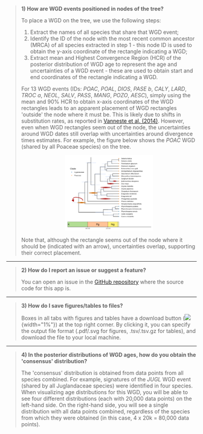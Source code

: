 


> **1) How are WGD events positioned in nodes of the tree?**
>
> To place a WGD on the tree, we use the following steps:
>
> 1. Extract the names of all species that share that WGD event;
> 2. Identify the ID of the node with the most recent common ancestor (MRCA)
> of all species extracted in step 1 - this node ID is used to obtain the y-axis
> coordinate of the rectangle indicating a WGD;
> 3. Extract mean and Highest Convergence Region (HCR) of the posterior
> distribution of WGD age to represent the age and uncertainties of a WGD
> event - these are used to obtain start and end coordinates of the
> rectangle indicating a WGD.
>
>
> For 13 WGD events (IDs: *POAC*, *POAL*, *DIOS*, *PASE b*, *CALY*, *LARD*, 
> *TROC a*, *NEOL*, *SALV*, *PASS*, *MANG*, *POZO*, *AESC*), simply using
> the mean and 90% HCR to obtain x-axis coordinates of the WGD rectangles leads to
> an apparent placement of WGD rectangles 'outside' the node where it must be.
> This is likely due to shifts in substitution rates, as reported in 
> [Vanneste et al. (2014)](https://doi.org/10.1101/gr.168997.113).
> However, even when WGD rectangles seem out of the node, the uncertainties
> around WGD dates still overlap with uncertainties around divergence
> times estimates. For example, the figure below shows the *POAC* WGD (shared
> by all Poaceae species) on the tree.
>
> <div style="text-align: center;">
> <img src="https://github.com/almeidasilvaf/AngioWGD/blob/main/inst/extdata/tree_Poaceae.png?raw=true" width="50%">
> </div>
> 
> Note that, although the rectangle seems out of the node where it should be
> (indicated with an arrow), uncertainties overlap, supporting their correct
> placement.
>

----

> **2) How do I report an issue or suggest a feature?**
>
> You can open an issue in the [GitHub repository](https://github.com/almeidasilvaf/AngioWGD) 
> where the source code for this app is.

----

> **3) How do I save figures/tables to files?**
>
> Boxes in all tabs with figures and tables have a download 
> button (![](https://raw.githubusercontent.com/FortAwesome/Font-Awesome/6.x/svgs/solid/download.svg){width="1%"})
> at the top right corner. By clicking it, you can specify the output file 
> format (.pdf/.svg for figures, .tsv/.tsv.gz for tables), and download the file
> to your local machine.

----

> **4) In the posterior distributions of WGD ages, how do you obtain the 'consensus' distribution?**
>
> The 'consensus' distribution is obtained from data points from all species combined.
> For example, signatures of the *JUGL* WGD event (shared by all Juglandaceae 
> species) were identified in four species. When visualizing age distributions
> for this WGD, you will be able to see four different distributions (each with 20,000 
> data points) on the left-hand side. On the right-hand side, you will see
> a single distribution with all data points combined, regardless of the species
> from which they were obtained (in this case, 4 x 20k = 80,000 data points).



